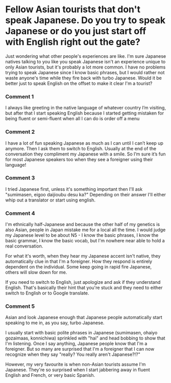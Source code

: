 # Fellow Asian tourists that don't speak Japanese. Do you try to speak Japanese or do you just start off with English right out the gate?

Just wondering what other people's experiences are like. I'm sure Japanese natives talking to you like you speak Japanese isn't an experience unique to only Asian tourists, but it's probably a lot more common. I have no problems trying to speak Japanese since I know basic phrases, but I would rather not waste anyone's time while they fire back with turbo Japanese. Would it be better just to speak English on the offset to make it clear I'm a tourist?

### Comment 1

I always like greeting in the native language of whatever country I’m visiting, but after that I start speaking English because I started getting mistaken for being fluent or semi-fluent when all I can do is order off a menu

### Comment 2

I have a lot of fun speaking Japanese as much as I can until I can’t keep up anymore. Then I ask them to switch to English. Usually at the end of the conversation they compliment my Japanese with a smile. So I’m sure it’s fun for most Japanese speakers too when they see a foreigner using their language!

### Comment 3

I tried Japanese first, unless it's something important then I'll ask "sumimasen, eigoo daijioubu desu ka?" Depending on their answer I'll either whip out a translator or start using english.

### Comment 4

I'm ethnically half-Japanese and because the other half of my genetics is also Asian, people in Japan mistake me for a local all the time. I would judge my Japanese level to be about N5 - I know the basic phrases, I know the basic grammar, I know the basic vocab, but I'm nowhere near able to hold a real conversation.

For what it's worth, when they hear my Japanese accent isn't native, they automatically clue in that I'm a foreigner. How they respond is entirely dependent on the individual. Some keep going in rapid fire Japanese, others will slow down for me.

If you need to switch to English, just apologize and ask if they understand English. That's basically their hint that you're stuck and they need to either switch to English or to Google translate.

### Comment 5

Asian and look Japanese enough that Japanese people automatically start speaking to me in, as you say, turbo Japanese.

 I usually start with basic polite phrases in Japanese (sumimasen, ohaiyo gozaimaas, konnichiwa) sprinkled with "hai" and head bobbing to show that I'm listening. Once I say anything, Japanese people know that I'm a foreigner. But so many are surprised that I'm a foreigner that I can now recognize when they say  "really? You really aren't Japanese?!?"

However, my very favourite is when non-Asian tourists assume I'm Japanese. They're so surprised when I start jabbering away in fluent English and French, or very basic Spanish.

